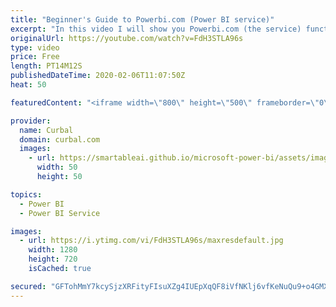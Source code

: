 ```yaml
---
title: "Beginner's Guide to Powerbi.com (Power BI service)"
excerpt: "In this video I will show you Powerbi.com (the service) functionality from a Business User perspective instead of from an analyst perspective.   Looking for a download file? Go to our Download Center: https://curbal.com/donwload-center  SUBSCRIBE to learn more about Power and Excel BI! https://www.youtube.com/channel/UCJ7UhloHSA4wAqPzyi6TOkw?sub_confirmation=1"
originalUrl: https://youtube.com/watch?v=FdH3STLA96s
type: video
price: Free
length: PT14M12S
publishedDateTime: 2020-02-06T11:07:50Z
heat: 50

featuredContent: "<iframe width=\"800\" height=\"500\" frameborder=\"0\" src=\"https://www.youtube.com/embed/FdH3STLA96s\" allow=\"accelerometer; autoplay; encrypted-media; gyroscope; picture-in-picture\" allowfullscreen></iframe>"

provider:
  name: Curbal
  domain: curbal.com
  images:
    - url: https://smartableai.github.io/microsoft-power-bi/assets/images/organizations/curbal.com-50x50.jpg
      width: 50
      height: 50

topics:
  - Power BI
  - Power BI Service

images:
  - url: https://i.ytimg.com/vi/FdH3STLA96s/maxresdefault.jpg
    width: 1280
    height: 720
    isCached: true

secured: "GFTohMmY7kcySjzXRFityFIsuXZg4IUEpXqQF8iVfNKlj6vfKeNuQu9+o4GMXx/WlhAXC6tAoj8oxGvop7+baQZgeqxLpF9QpAirq7oc3iv1MBggnPUkups05W5wAYRRzCq++6FWdNtSdidNVZYPI5Kf+U6hZ/m+c9KPimM07No1X5wdg5uUWu/xRUybTJTMXxxL2dMHgs11vVZDa99unWEiiUfpCFlWqozk4X3eM7eE2klR2HBdpxAGmn7G0KnlZxhv1v51LG9cHt7lGITJW04/c/IP2gvHnNL5jo1m+pnWVGpZ4dsELAj+trEpvLUjntZYdU6f9Ybka9lfuz5kKIWIfQyXl4l/y3ItXbcve95R9kZ75PONWxyH9yIocesHbFuyjrFGlnH4fTfsOkjlPftWqgxq8+FYlVHOfTTai04=;xWwvGm9rmiFPHhq7rB1a/w=="
---
```


